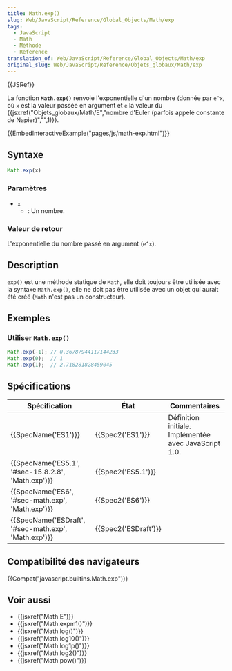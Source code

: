 ```yaml
---
title: Math.exp()
slug: Web/JavaScript/Reference/Global_Objects/Math/exp
tags:
  - JavaScript
  - Math
  - Méthode
  - Reference
translation_of: Web/JavaScript/Reference/Global_Objects/Math/exp
original_slug: Web/JavaScript/Reference/Objets_globaux/Math/exp
---
```

{{JSRef}}

La fonction **`Math.exp()`** renvoie l'exponentielle d'un nombre (donnée par `e^x`, où `x` est la valeur passée en argument et `e` la valeur du {{jsxref("Objets_globaux/Math/E","nombre d'Euler (parfois appelé constante de Napier)","",1)}}.

{{EmbedInteractiveExample("pages/js/math-exp.html")}}

## Syntaxe

```js
Math.exp(x)
```

### Paramètres

- `x`
  - : Un nombre.

### Valeur de retour

L'exponentielle du nombre passé en argument (`e^x`).

## Description

`exp()` est une méthode statique de `Math`, elle doit toujours être utilisée avec la syntaxe `Math.exp()`, elle ne doit pas être utilisée avec un objet qui aurait été créé (`Math` n'est pas un constructeur).

## Exemples

### Utiliser `Math.exp()`

```js
Math.exp(-1); // 0.36787944117144233
Math.exp(0);  // 1
Math.exp(1);  // 2.718281828459045
```

## Spécifications

| Spécification                                                        | État                         | Commentaires                                          |
| -------------------------------------------------------------------- | ---------------------------- | ----------------------------------------------------- |
| {{SpecName('ES1')}}                                             | {{Spec2('ES1')}}         | Définition initiale. Implémentée avec JavaScript 1.0. |
| {{SpecName('ES5.1', '#sec-15.8.2.8', 'Math.exp')}} | {{Spec2('ES5.1')}}     |                                                       |
| {{SpecName('ES6', '#sec-math.exp', 'Math.exp')}}     | {{Spec2('ES6')}}         |                                                       |
| {{SpecName('ESDraft', '#sec-math.exp', 'Math.exp')}} | {{Spec2('ESDraft')}} |                                                       |

## Compatibilité des navigateurs

{{Compat("javascript.builtins.Math.exp")}}

## Voir aussi

- {{jsxref("Math.E")}}
- {{jsxref("Math.expm1()")}}
- {{jsxref("Math.log()")}}
- {{jsxref("Math.log10()")}}
- {{jsxref("Math.log1p()")}}
- {{jsxref("Math.log2()")}}
- {{jsxref("Math.pow()")}}
